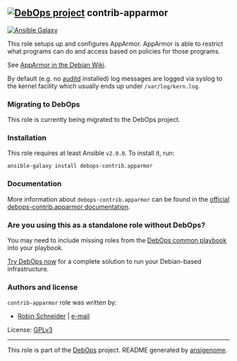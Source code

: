 ## [![DebOps project](http://debops.org/images/debops-small.png)](http://debops.org) contrib-apparmor

<!-- This file was generated by Ansigenome. Do not edit this file directly but
     instead have a look at the files in the ./meta/ directory. -->

[![Ansible Galaxy](http://img.shields.io/badge/galaxy-debops-contrib.-apparmor-660198.svg?style=flat)](https://galaxy.ansible.com/detail#/role/3015)


This role setups up and configures AppArmor.
AppArmor is able to restrict what programs can do and access based on policies for those programs.

See [AppArmor in the Debian Wiki](https://wiki.debian.org/AppArmor/HowToUse).

By default (e.g. no [auditd] installed) log messages are logged via syslog to
the kernel facility which usually ends up under `/var/log/kern.log`.

[auditd]: https://packages.debian.org/search?keywords=auditd

### Migrating to DebOps

This role is currently being migrated to the DebOps project.

### Installation

This role requires at least Ansible `v2.0.0`. To install it, run:

```Shell
ansible-galaxy install debops-contrib.apparmor
```

### Documentation

More information about `debops-contrib.apparmor` can be found in the
[official debops-contrib.apparmor documentation](http://docs.debops.org/en/latest/ansible/roles/ansible-contrib-apparmor/docs/).



### Are you using this as a standalone role without DebOps?

You may need to include missing roles from the [DebOps common
playbook](https://github.com/debops/debops-playbooks/blob/master/playbooks/common.yml)
into your playbook.

[Try DebOps now](https://github.com/debops/debops) for a complete solution to run your Debian-based infrastructure.





### Authors and license

`contrib-apparmor` role was written by:

- [Robin Schneider](https://github.com/ypid) | [e-mail](mailto:ypid@riseup.net)

License: [GPLv3](https://tldrlegal.com/license/gnu-general-public-license-v3-%28gpl-3%29)

***

This role is part of the [DebOps](http://debops.org/) project. README generated by [ansigenome](https://github.com/nickjj/ansigenome/).

